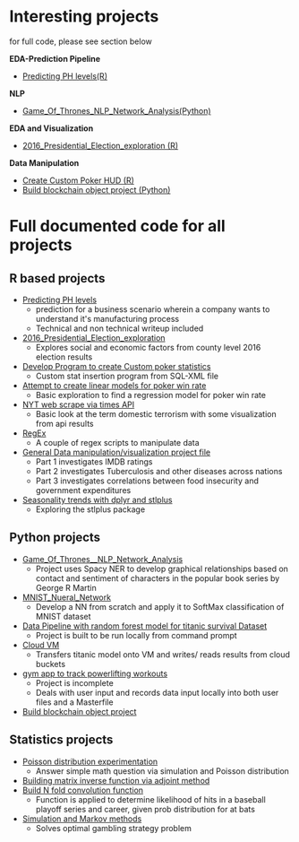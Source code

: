 # Interesting projects<br>
for full code, please see section below

**EDA-Prediction Pipeline**
+ [Predicting PH levels(R)](https://rpubs.com/justin_herman_42/497179)

**NLP**
+ [Game_Of_Thrones_NLP_Network_Analysis(Python)](https://nbviewer.jupyter.org/github/justinherman42/Data_Science_Projects/blob/master/Python/Game_Of_Thrones__NLP_Network_Analysis/Game_of_Thrones_NER.ipynb)

**EDA and Visualization**
+ [2016_Presidential_Election_exploration (R)](http://rpubs.com/justin_herman_42/457852)
  
**Data Manipulation**
+ [Create Custom Poker HUD (R)](https://rpubs.com/justin_herman_42/385739)
+ [Build blockchain object project (Python)](https://github.com/justinherman42/Data_Science_Projects/blob/master/Python/Build%20Blockchain/Blockchain.py)

# Full documented code for all projects
## R based projects
  + [Predicting PH levels](https://github.com/justinherman42/Data_Science_Projects/tree/master/R/Predicting_PH_levels) 
    + prediction for a business scenario wherein a company wants to understand it's manufacturing process
    + Technical and non technical writeup included
  + [2016_Presidential_Election_exploration](https://github.com/justinherman42/Data_Science_Projects/tree/master/R/2016_CountyLevel_Election_Data) 
    + Explores social and economic factors from county level 2016 election results
  + [Develop Program to create Custom poker statistics](https://github.com/justinherman42/Data_Science_Projects/tree/master/R/Build_Custom_Poker_Statistics_Software) 
    + Custom stat insertion program from SQL-XML file
  + [Attempt to create linear models for poker win rate](https://github.com/justinherman42/Data_Science_Projects/tree/master/R/Build_Linear_Regression_Model_For_Poker_Winrate) 
    + Basic exploration to find a regression model for poker win rate
  + [NYT web scrape via times API](https://github.com/justinherman42/Data_Science_Projects/tree/master/R/New_York_times_webscrape) 
    + Basic look at the term domestic terrorism with some visualization from api results
  + [RegEx](https://github.com/justinherman42/Data_Science_Projects/tree/master/R/Regex_data_cleanup)
    + A couple of regex scripts to manipulate data 
  + [General Data manipulation/visualization project file](https://github.com/justinherman42/Data_Science_Projects/tree/master/R/General_Data_manipulation)
    + Part 1 investigates IMDB ratings
    + Part 2 investigates Tuberculosis and other diseases across nations
    + Part 3 investigates correlations between food insecurity and government expenditures 
  + [Seasonality trends with dplyr and stlplus](https://github.com/justinherman42/Data_Science_Projects/tree/master/R/Seasonality%20trends%20with%20dplyr%20and%20stlplus)
    + Exploring the stlplus package
 
 ## Python projects
 
  + [Game_Of_Thrones__NLP_Network_Analysis](https://github.com/justinherman42/Data_Science_Projects/blob/master/Python/Game_Of_Thrones__NLP_Network_Analysis/Game_of_Thrones_NER.ipynb) 
    + Project uses Spacy NER to develop graphical relationships based on contact and sentiment of characters in the popular book series by George R Martin
  + [MNIST_Nueral_Network](https://github.com/justinherman42/Data_Science_Projects/tree/master/Python/Mnist_dataset_Neural_Network_from_scratch)
    + Develop a NN from scratch and apply it to SoftMax classification of MNIST dataset
  + [Data Pipeline with random forest model for titanic survival Dataset](https://github.com/justinherman42/Data_Science_Projects/tree/master/Python/Titanic_Survival_Pipeline)
    + Project is built to be run locally from command prompt
  + [Cloud VM](https://github.com/justinherman42/Data_Science_Projects/tree/master/Python/Cloud_VM) 
    + Transfers titanic model onto VM and writes/ reads results from cloud buckets 
  + [gym app to track powerlifting workouts](https://github.com/justinherman42/Data_Science_Projects/tree/master/Python/gym%20app)
      + Project is incomplete  
      + Deals with user input and records data input locally into both user files and a Masterfile
  + [Build blockchain object project](https://github.com/justinherman42/Data_Science_Projects/tree/master/Python/Build%20Blockchain)

## Statistics projects
  + [Poisson distribution experimentation](https://github.com/justinherman42/Data_Science_Projects/tree/master/Math_Statistics/Applying_poisson) 
    + Answer simple math question via simulation and Poisson distribution
  + [Building matrix inverse function via adjoint method](https://github.com/justinherman42/Data_Science_Projects/tree/master/Math_Statistics/Matrix_inverse_function)
  + [Build N fold convolution function](https://github.com/justinherman42/Data_Science_Projects/tree/master/Math_Statistics/Nfold_convolution_function)
    + Function is applied to determine likelihood of hits in a baseball playoff series and career, given prob distribution for at bats
  + [Simulation and Markov methods](https://github.com/justinherman42/Data_Science_Projects/tree/master/Math_Statistics/Simulation_and_Markov)
    + Solves optimal gambling strategy problem
